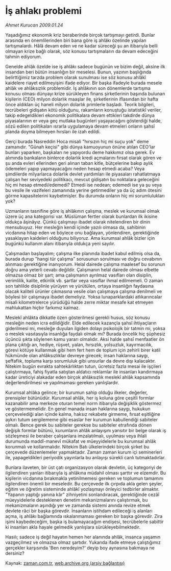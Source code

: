 # İş ahlakı problemi

*Ahmet Kurucan 2009.01.24*

<td class="columnist-detail">
<p>Yaşadığımız ekonomik kriz beraberinde birçok tartışmayı getirdi. Bunlar arasında en önemlilerinden biri bana göre iş ahlâkı özelinde yapılan tartışmalardı. Hâlâ devam eden ve ne kadar süreceği şu an itibarıyla belli olmayan krize bağlı olarak, söz konusu tartışmaların da devam edeceğini tahmin ediyorum.</p>
<p>
<div id="haberMetinDiv">
<p> Genelde ahlâk özelde ise iş ahlâkı sadece bugünün ve bizim değil, aksine ilk insandan beri bütün insanlığın bir meselesi. Bunun, yazının başlığında belirttiğimiz tarzda problem olarak sunulması ise söz konusu ahlâkî kaidelere riayet edilmeyişini ifade ediyor. Bir başka ifadeyle burada mesele ahlâk ve ahlâksızlık problemidir. İş ahlâkının son dönemlerde tartışma konusu olması dünyayı krize sürükleyen finans şirketlerinin başında bulunan kişilerin (CEO) milyon dolarlık maaşlar ile, şirketlerinin iflasından bir hafta önce aldıkları üç haneli milyon dolarlık primlerle başladı. Teorik bilgileri, tecrübeleri gidişatın kötü olduğunu, rakamların konuştuğu istatistikî veriler, takip edegeldikleri ekonomik politikalara devam ettikleri takdirde dünya piyasalarının er veya geç mutlaka bugünleri yaşayacağını gösterdiği halde, sözü edilen politikaları ısrarla uygulamaya devam etmeleri onların şahsî planda doyma bilmeyen hırsları ile izah edildi. 
<p>Gerçi burada Nasreddin Hoca misali "hırsızın hiç mi suçu yok" deme zamanıdır. "Günah keçisi" gibi dünya kamuoyunun önüne atılan CEO'lar bunları yaparken, başkaları ne yapıyordu deme hakkımız olsa gerek. Ev alımında bankaların binlerce dolarlık kredi açmalarını fırsat olarak gören ve şu anda evleri ellerinden geri alınan taban kitle, bütçelerine bakıp aylık ödemeleri yapıp yapmayacağını neden hesap etmedi acaba? Veya şimdilerde milyarlarca dolarlık devlet yardımları ile piyasaları rahatlatmaya çalışan her seviyedeki politikacı, mevcut gidişatın bu noktalara geleceğini hiç mi hesap etmedi/edemedi? Etmedi ise nedean; edemedi ise ya şu veya bu vesile ile vazifeleri zamanında yerine getirmediler ya da üç adım ötesini görme kapasitelerini kaybetmişler. Bu durumda onların hiç mi sorumlulukları yok? 
<p>Uzmanların tasnifine göre iş ahlâkının çalışma, meslek ve kurumsal olmak üzere üç ana kategorisi var. Müslüman fertler olarak bunlardan ilk ikisine oldukça âşinâyız. Çünkü çalışmayı ibadet olarak nitelendiren bir dinin mensubuyuz. Her mesleğin kendi içinde yazılı olmasa da, sahibinin vicdanına hitap eden ve böylece onu bağlayan, yönlendiren, gerektiğinde yasaklayan kaideleri olduğunu biliyoruz. Ama kurumsal ahlâk bizler için bugünkü kullanım alanı itibarıyla oldukça yeni sayılır. 
<p>Çalışmadan başlayalım; çalışma ilke planında ibadet kabul edilmiş olsa da, burada durup "hangi tür çalışma" sorusunun sorulması ve doğru cevabının alınması gerektiğine inanıyorum. Helal dairede çalışma maalesef bu sorunun doğru ama yeterli cevabı değildir. Çalışmanın helal dairede olması elbette olmazsa olmaz bir şart; ama çalışmanın ayrılmaz vasıfları olan disiplin, verimlilik, kalite, etkinlik vb. şartlar veya vasıflar ihmal edilmemeli. O zaman son tahlilde disiplinle yürüyen ve yürütülen, ortaya insanlığın faydasına olacak kaliteli ürünler çıkmasına vesile olan çalışmaya çalışma denilmeli ve böylesi bir çalışmaya ibadet demeliyiz. Yoksa lunaparklardaki atlıkarıncalar misali kilometrelerce yürüdüğü halde zerre miktar mesafe kat etmeyen mahlukattan hiçbir farkımız kalmaz. 
<p>Meslekî ahlâkta dikkatle özen gösterilmesi gerekli husus, söz konusu mesleğin neden icra edildiğidir. Elde edilecek kazançla şahsî ihtiyaçların giderilmesi mi, mesleğe duyulan ilgiden dolayı psikolojik bir tatmin mi, yoksa o meslek vasıtasıyla insanlığa faydalı olmak mı? Burada öncelik hiç şüphesiz üçüncü şıkta söylenen kamu yararı olmalıdır. Aksi halde şahsî menfaatler ön plana çıktığı an, hediye, rüşvet, yalan, hırsızlık, yolsuzluk, kayırmacılık, görevi kötüye kullanmak gibi hem fert hem de toplum için zehirli birer katil hükmünde olan ahlâksızlıklar devreye girecek; insan haklarına saygı, şeffaflık, topluma karşı sorumluluk gibi unsurlar da devre dışı kalacaktır. Nitekim bugün evrakta sahtekârlıktan tutun, ücretsiz fazla mesai ile işçileri çalıştırmaya, fahiş fiyatla satıştan aldatıcı reklamlar ile insanları kandırmaya kadar üreticiyi alakadar eden birçok ahlâksızlık meslekî ahlâk kapsamında değerlendirilmesi ve yapılmaması gereken yanlışlardır. 
<p>Kurumsal ahlâka gelince; bir kurumun sahip olduğu ilkeler, değerler, prensipler bütünüdür. Kurumsal ahlâk, her iş koluna göre çeşitli formlar kazanabilir ama merkeze oturan temel norm itibarıyla değişiklik göstermez ve göstermemelidir. En genel manada insan haklarına saygı, hukukun çerçevelediği alan içinde kalma, haksız rekabete girmeme, fırsat eşitliğine aykırı tutum sergilememe gibi esaslar her kurumun kabullendiği sabiteler olmalı. Bence gerek bu sabiteler gerekse bu sabiteler etrafında dönen değişik formlar bütünü, kurumların ahlâk anlayışını yansıtır bir belge olarak iş sözleşmesi ile beraber çalışanlara imzalatılmalı, uyulması veya ihlali durumunda maddî-manevî mükafat ve müeyyidelerle bu kurumsal ahlâk korunmalı ve kollanmalıdır. Nitekim Batı ülkelerindeki birçok şirket bu çerçevede düzenlemeler yapmaktadır. Zaman zaman kurum içi seminerleri ile, yapageldikleri periyodik yayınlarla bu anlayışı sürekli canlı tutmaktadırlar. 
<p>Bunlara ilaveten, bir üst çatı organizasyon olarak devletin, üç kategoriyi de ilgilendiren yanları itibarıyla iş ahlâkına müdahil olması şarttır ve elzemdir. Bu kişilerin vicdanına bırakmakla yetinilmemesi gereken ve toplumun tamamını ilgilendiren önemli bir meseledir. Bu çerçevede ilk çırpıda akla gelen şeyler, eğitim ve öğretim sisteminde ahlâkî yozlaşmayı önleyici tedbirler almaktır. "Yapanın yaptığı yanına kâr" zihniyetini sonlandıracak, gerektiğinde cezâî müeyyidelerle desteklenen denetim mekanizmalarını çalıştırmak, bu mekanizmaların aşındığı yer ve zamanda sistemi anında revize etmek devlete râci bir başka görevdir. İnsanların istihdam edileceği iş alanları açma, iş ahlâkı bağlamında ıskalanmaması gereken bir başka görevdir. Zira işimi kaybedeceğim, başka iş bulamayacağım endişesi, tecrübelerle sabittir ki insanları akla hayale gelmedik yanlışlara sürükleyebilmektedir. 
<p>Hasılı; sadece iş değil hayatın hemen her alanında ahlâk, insanca yaşamın vazgeçilmez ve olmazsa olmaz şartıdır. Yukarıda ifade etmeye çalıştığımız gerçekler karşısında 'Ben neredeyim?' deyip boy aynasına bakmaya ne dersiniz? </p></p></p></p></p></p></p></p></div>
</p>
<a href="http://web.archive.org/web/20110130225341/mailto:a.kurucan@zaman.com.tr">
</a></td>

Kaynak: [zaman.com.tr](http://zaman.com.tr/yazar.do?yazino=807420), [web.archive.org (arşiv bağlantısı)](http://web.archive.org/web/20110130225341/http://www.zaman.com.tr:80/yazar.do?yazino=807420)
